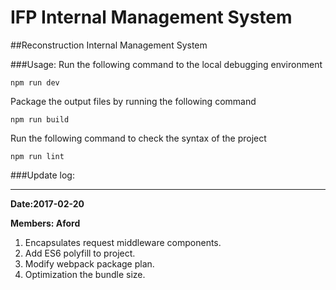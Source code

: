 # IFP Internal Management System

##Reconstruction Internal Management System

###Usage:
Run the following command to the local debugging environment

    npm run dev

Package the output files by running the following command

	npm run build

Run the following command to check the syntax of the project
	
	npm run lint

###Update log:


----------

**Date:2017-02-20**

**Members: Aford**

1. Encapsulates request middleware components.
2. Add ES6 polyfill to project.
3. Modify webpack package plan.
4. Optimization the bundle size.

